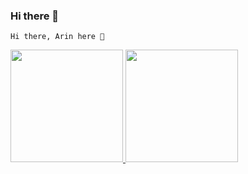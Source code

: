 ### Hi there 👋

<!--
**ArinIffana/ArinIffana** is a ✨ _special_ ✨ repository because its `README.md` (this file) appears on your GitHub profile.

Here are some ideas to get you started:

- 🔭 I’m currently working on ...
- 🌱 I’m currently learning ...
- 👯 I’m looking to collaborate on ...
- 🤔 I’m looking for help with ...
- 💬 Ask me about ...
- 📫 How to reach me: ...
- 😄 Pronouns: ...
- ⚡ Fun fact: ...
-->
	Hi there, Arin here 👋
	
<a href="https://github.com/ariniffana">
	  <img height="180em" src="https://github-readme-stats-eight-theta.vercel.app/api?username=ariniffana&show_icons=true&theme=algolia&include_all_commits=true&count_private=true"/>
	  <img height="180em" src="https://github-readme-stats-eight-theta.vercel.app/api/top-langs/?username=ariniffana&layout=compact&langs_count=8&theme=algolia"/>	</a>


